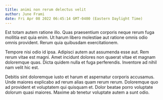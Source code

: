 ```yaml
---
title: animi non rerum delectus velit
author: June Frami
date: Fri Apr 08 2022 06:45:14 GMT-0400 (Eastern Daylight Time)
---
```

Est totam autem ratione illo. Quas praesentium corporis neque rerum fuga mollitia est quia enim. Ut harum libero molestiae aut ratione omnis odio omnis provident. Rerum quia quibusdam exercitationem.

 Tempore nisi odio id ipsa. Adipisci autem aut assumenda esse aut. Rem rerum vitae est magni. Amet incidunt dolores non quaerat vitae et magnam doloremque quas. Dicta quidem nulla et fuga perferendis. Inventore ad nihil nam velit hic est.

 Debitis sint doloremque iusto et harum et aspernatur corporis accusamus. Unde maiores explicabo ad rerum alias quam rerum rerum. Doloremque quo ad provident et voluptatem qui quisquam et. Dolor beatae porro voluptate dolorum quasi maiores. Maxime ab tenetur voluptate autem a sunt odio.
